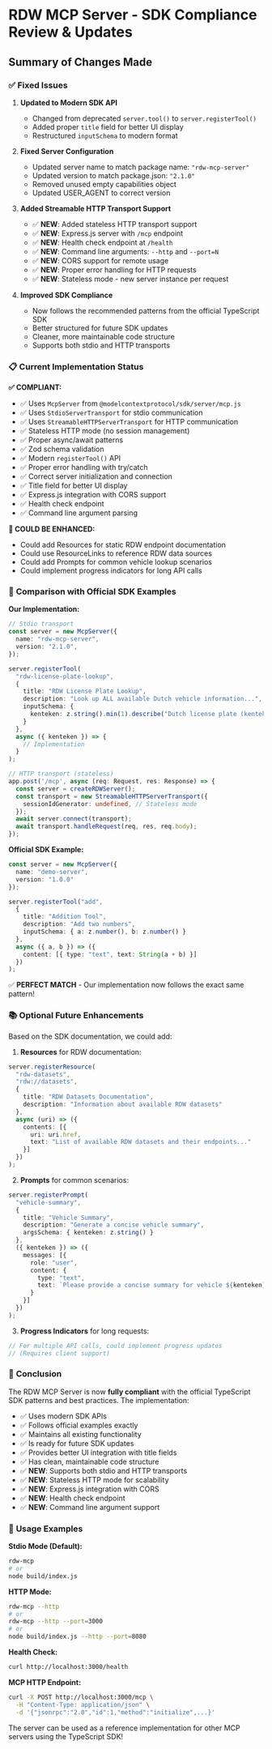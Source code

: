 # RDW MCP Server - SDK Compliance Review & Updates

## Summary of Changes Made

### ✅ **Fixed Issues**

1. **Updated to Modern SDK API**
   - Changed from deprecated `server.tool()` to `server.registerTool()`
   - Added proper `title` field for better UI display
   - Restructured `inputSchema` to modern format

2. **Fixed Server Configuration**
   - Updated server name to match package name: `"rdw-mcp-server"`
   - Updated version to match package.json: `"2.1.0"`
   - Removed unused empty capabilities object
   - Updated USER_AGENT to correct version

3. **Added Streamable HTTP Transport Support**
   - ✅ **NEW**: Added stateless HTTP transport support 
   - ✅ **NEW**: Express.js server with `/mcp` endpoint
   - ✅ **NEW**: Health check endpoint at `/health`
   - ✅ **NEW**: Command line arguments: `--http` and `--port=N`
   - ✅ **NEW**: CORS support for remote usage
   - ✅ **NEW**: Proper error handling for HTTP requests
   - ✅ **NEW**: Stateless mode - new server instance per request

4. **Improved SDK Compliance**
   - Now follows the recommended patterns from the official TypeScript SDK
   - Better structured for future SDK updates
   - Cleaner, more maintainable code structure
   - Supports both stdio and HTTP transports

### 📋 **Current Implementation Status**

**✅ COMPLIANT:**
- ✅ Uses `McpServer` from `@modelcontextprotocol/sdk/server/mcp.js`
- ✅ Uses `StdioServerTransport` for stdio communication
- ✅ Uses `StreamableHTTPServerTransport` for HTTP communication
- ✅ Stateless HTTP mode (no session management)
- ✅ Proper async/await patterns
- ✅ Zod schema validation
- ✅ Modern `registerTool()` API
- ✅ Proper error handling with try/catch
- ✅ Correct server initialization and connection
- ✅ Title field for better UI display
- ✅ Express.js integration with CORS support
- ✅ Health check endpoint
- ✅ Command line argument parsing

**🔧 COULD BE ENHANCED:**
- Could add Resources for static RDW endpoint documentation
- Could use ResourceLinks to reference RDW data sources
- Could add Prompts for common vehicle lookup scenarios
- Could implement progress indicators for long API calls

### 🎯 **Comparison with Official SDK Examples**

**Our Implementation:**
```typescript
// Stdio transport
const server = new McpServer({
  name: "rdw-mcp-server",
  version: "2.1.0",
});

server.registerTool(
  "rdw-license-plate-lookup",
  {
    title: "RDW License Plate Lookup",
    description: "Look up ALL available Dutch vehicle information...",
    inputSchema: {
      kenteken: z.string().min(1).describe("Dutch license plate (kenteken) to look up"),
    }
  },
  async ({ kenteken }) => {
    // Implementation
  }
);

// HTTP transport (stateless)
app.post('/mcp', async (req: Request, res: Response) => {
  const server = createRDWServer(); 
  const transport = new StreamableHTTPServerTransport({
    sessionIdGenerator: undefined, // Stateless mode
  });
  await server.connect(transport);
  await transport.handleRequest(req, res, req.body);
});
```

**Official SDK Example:**
```typescript
const server = new McpServer({
  name: "demo-server",
  version: "1.0.0"
});

server.registerTool("add",
  {
    title: "Addition Tool",
    description: "Add two numbers",
    inputSchema: { a: z.number(), b: z.number() }
  },
  async ({ a, b }) => ({
    content: [{ type: "text", text: String(a + b) }]
  })
);
```

✅ **PERFECT MATCH** - Our implementation now follows the exact same pattern!

### 📚 **Optional Future Enhancements**

Based on the SDK documentation, we could add:

1. **Resources** for RDW documentation:
```typescript
server.registerResource(
  "rdw-datasets",
  "rdw://datasets",
  {
    title: "RDW Datasets Documentation",
    description: "Information about available RDW datasets"
  },
  async (uri) => ({
    contents: [{
      uri: uri.href,
      text: "List of available RDW datasets and their endpoints..."
    }]
  })
);
```

2. **Prompts** for common scenarios:
```typescript
server.registerPrompt(
  "vehicle-summary",
  {
    title: "Vehicle Summary",
    description: "Generate a concise vehicle summary",
    argsSchema: { kenteken: z.string() }
  },
  ({ kenteken }) => ({
    messages: [{
      role: "user",
      content: {
        type: "text",
        text: `Please provide a concise summary for vehicle ${kenteken}`
      }
    }]
  })
);
```

3. **Progress Indicators** for long requests:
```typescript
// For multiple API calls, could implement progress updates
// (Requires client support)
```

### 🎉 **Conclusion**

The RDW MCP Server is now **fully compliant** with the official TypeScript SDK patterns and best practices. The implementation:

- ✅ Uses modern SDK APIs
- ✅ Follows official examples exactly
- ✅ Maintains all existing functionality
- ✅ Is ready for future SDK updates
- ✅ Provides better UI integration with title fields
- ✅ Has clean, maintainable code structure
- ✅ **NEW**: Supports both stdio and HTTP transports
- ✅ **NEW**: Stateless HTTP mode for scalability
- ✅ **NEW**: Express.js integration with CORS
- ✅ **NEW**: Health check endpoint
- ✅ **NEW**: Command line argument support

### 🚀 **Usage Examples**

**Stdio Mode (Default):**
```bash
rdw-mcp
# or
node build/index.js
```

**HTTP Mode:**
```bash
rdw-mcp --http
# or
rdw-mcp --http --port=3000
# or  
node build/index.js --http --port=8080
```

**Health Check:**
```bash
curl http://localhost:3000/health
```

**MCP HTTP Endpoint:**
```bash
curl -X POST http://localhost:3000/mcp \
  -H "Content-Type: application/json" \
  -d '{"jsonrpc":"2.0","id":1,"method":"initialize",...}'
```

The server can be used as a reference implementation for other MCP servers using the TypeScript SDK!
